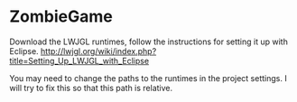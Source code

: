 ZombieGame
==========

Download the LWJGL runtimes, follow the instructions for setting it up with Eclipse.
http://lwjgl.org/wiki/index.php?title=Setting_Up_LWJGL_with_Eclipse

You may need to change the paths to the runtimes in the project settings. I will try to fix this so that this path is relative.